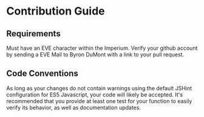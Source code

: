# Contribution Guide

## Requirements

Must have an EVE character within the Imperium. Verify your github account by sending a EVE Mail to Byron DuMont with a link to your pull request.

## Code Conventions

As long as your changes do not contain warnings using the default JSHint configuration for ES5 Javascript, your code will likely be accepted. It's recommended that you provide at least one test for your function to easily verify its behavior, as well as documentation updates. 